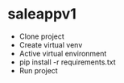# saleappv1
* Clone project
* Create virtual venv
* Active virtual environment
* pip install -r requirements.txt
* Run project
